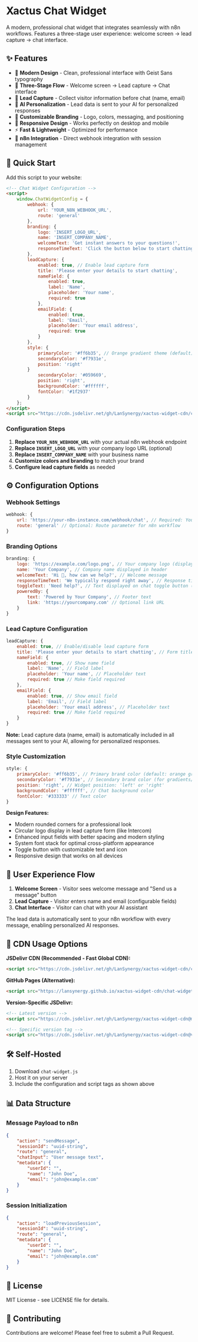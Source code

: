 # Xactus Chat Widget

A modern, professional chat widget that integrates seamlessly with n8n workflows. Features a three-stage user experience: welcome screen → lead capture → chat interface.

## ✨ Features

- 🎨 **Modern Design** - Clean, professional interface with Geist Sans typography
- 🔄 **Three-Stage Flow** - Welcome screen → Lead capture → Chat interface
- 🎯 **Lead Capture** - Collect visitor information before chat (name, email)
- 🤖 **AI Personalization** - Lead data is sent to your AI for personalized responses
- 🎨 **Customizable Branding** - Logo, colors, messaging, and positioning
- 📱 **Responsive Design** - Works perfectly on desktop and mobile
- ⚡ **Fast & Lightweight** - Optimized for performance
- 🔗 **n8n Integration** - Direct webhook integration with session management

## 🚀 Quick Start

Add this script to your website:

```html
<!-- Chat Widget Configuration -->
<script>
    window.ChatWidgetConfig = {
        webhook: {
            url: 'YOUR_N8N_WEBHOOK_URL',
            route: 'general'
        },
        branding: {
            logo: 'INSERT_LOGO_URL',
            name: 'INSERT_COMPANY_NAME',
            welcomeText: 'Get instant answers to your questions!',
            responseTimeText: 'Click the button below to start chatting'
        },
        leadCapture: {
            enabled: true, // Enable lead capture form
            title: 'Please enter your details to start chatting',
            nameField: {
                enabled: true,
                label: 'Name',
                placeholder: 'Your name',
                required: true
            },
            emailField: {
                enabled: true,
                label: 'Email',
                placeholder: 'Your email address',
                required: true
            }
        },
        style: {
            primaryColor: '#ff6b35', // Orange gradient theme (default)
            secondaryColor: '#f7931e',
            position: 'right'
        }
            secondaryColor: '#059669',
            position: 'right',
            backgroundColor: '#ffffff',
            fontColor: '#1f2937'
        }
    };
</script>
<script src="https://cdn.jsdelivr.net/gh/LanSynergy/xactus-widget-cdn/chat-widget.js"></script>
```

### Configuration Steps

1. **Replace `YOUR_N8N_WEBHOOK_URL`** with your actual n8n webhook endpoint
2. **Replace `INSERT_LOGO_URL`** with your company logo URL (optional)
3. **Replace `INSERT_COMPANY_NAME`** with your business name
4. **Customize colors and branding** to match your brand
5. **Configure lead capture fields** as needed

## ⚙️ Configuration Options

### Webhook Settings
```javascript
webhook: {
    url: 'https://your-n8n-instance.com/webhook/chat', // Required: Your n8n webhook URL
    route: 'general' // Optional: Route parameter for n8n workflow
}
```

### Branding Options
```javascript
branding: {
    logo: 'https://example.com/logo.png', // Your company logo (displayed as circular avatar)
    name: 'Your Company', // Company name displayed in header
    welcomeText: 'Hi 👋, how can we help?', // Welcome message
    responseTimeText: 'We typically respond right away', // Response time message
    toggleText: 'Need help?', // Text displayed on chat toggle button (optional)
    poweredBy: {
        text: 'Powered by Your Company', // Footer text
        link: 'https://yourcompany.com' // Optional link URL
    }
}
```

### Lead Capture Configuration
```javascript
leadCapture: {
    enabled: true, // Enable/disable lead capture form
    title: 'Please enter your details to start chatting', // Form title
    nameField: {
        enabled: true, // Show name field
        label: 'Name', // Field label
        placeholder: 'Your name', // Placeholder text
        required: true // Make field required
    },
    emailField: {
        enabled: true, // Show email field
        label: 'Email', // Field label
        placeholder: 'Your email address', // Placeholder text
        required: true // Make field required
    }
}
```

**Note:** Lead capture data (name, email) is automatically included in all messages sent to your AI, allowing for personalized responses.

### Style Customization
```javascript
style: {
    primaryColor: '#ff6b35', // Primary brand color (default: orange gradient)
    secondaryColor: '#f7931e', // Secondary brand color (for gradients/hover)
    position: 'right', // Widget position: 'left' or 'right'
    backgroundColor: '#ffffff', // Chat background color
    fontColor: '#333333' // Text color
}
```

**Design Features:**
- Modern rounded corners for a professional look
- Circular logo display in lead capture form (like Intercom)
- Enhanced input fields with better spacing and modern styling
- System font stack for optimal cross-platform appearance
- Toggle button with customizable text and icon
- Responsive design that works on all devices

## 🔄 User Experience Flow

1. **Welcome Screen** - Visitor sees welcome message and "Send us a message" button
2. **Lead Capture** - Visitor enters name and email (configurable fields)
3. **Chat Interface** - Visitor can chat with your AI assistant

The lead data is automatically sent to your n8n workflow with every message, enabling personalized AI responses.

## 📡 CDN Usage Options

**JSDelivr CDN (Recommended - Fast Global CDN):**
```html
<script src="https://cdn.jsdelivr.net/gh/LanSynergy/xactus-widget-cdn/chat-widget.js"></script>
```

**GitHub Pages (Alternative):**
```html
<script src="https://lansynergy.github.io/xactus-widget-cdn/chat-widget.js"></script>
```

**Version-Specific JSDelivr:**
```html
<!-- Latest version -->
<script src="https://cdn.jsdelivr.net/gh/LanSynergy/xactus-widget-cdn@main/chat-widget.js"></script>

<!-- Specific version tag -->
<script src="https://cdn.jsdelivr.net/gh/LanSynergy/xactus-widget-cdn@v1.0.0/chat-widget.js"></script>
```

## 🛠️ Self-Hosted

1. Download `chat-widget.js`
2. Host it on your server
3. Include the configuration and script tags as shown above

## 📊 Data Structure

### Message Payload to n8n
```json
{
    "action": "sendMessage",
    "sessionId": "uuid-string",
    "route": "general",
    "chatInput": "User message text",
    "metadata": {
        "userId": "",
        "name": "John Doe",
        "email": "john@example.com"
    }
}
```

### Session Initialization
```json
{
    "action": "loadPreviousSession",
    "sessionId": "uuid-string",
    "route": "general",
    "metadata": {
        "userId": "",
        "name": "John Doe",
        "email": "john@example.com"
    }
}
```

## 📄 License

MIT License - see LICENSE file for details.

## 🤝 Contributing

Contributions are welcome! Please feel free to submit a Pull Request.